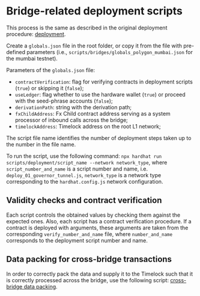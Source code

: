 # Bridge-related deployment scripts
This process is the same as described in the original deployment procedure: [deployment](https://github.com/valory-xyz/autonolas-governance/blob/main/scripts/deployment).

Create a `globals.json` file in the root folder, or copy it from the file with pre-defined parameters (i.e., `scripts/bridges/globals_polygon_mumbai.json` for the mumbai testnet).

Parameters of the `globals.json` file:
- `contractVerification`: flag for verifying contracts in deployment scripts (`true`) or skipping it (`false`);
- `useLedger`: flag whether to use the hardware wallet (`true`) or proceed with the seed-phrase accounts (`false`);
- `derivationPath`: string with the derivation path;
- `fxChildAddress`: Fx Child contract address serving as a system processor of inbound calls across the bridge;
- `timelockAddress`: Timelock address on the root L1 network;

The script file name identifies the number of deployment steps taken up to the number in the file name.

To run the script, use the following command:
`npx hardhat run scripts/deployment/script_name --network network_type`,
where `script_number_and_name` is a script number and name, i.e. `deploy_01_governor_tunnel.js`, `network_type` is a network type corresponding to the `hardhat.config.js` network configuration.

## Validity checks and contract verification
Each script controls the obtained values by checking them against the expected ones. Also, each script has a contract verification procedure.
If a contract is deployed with arguments, these arguments are taken from the corresponding `verify_number_and_name` file, where `number_and_name` corresponds to the deployment script number and name.

## Data packing for cross-bridge transactions
In order to correctly pack the data and supply it to the Timelock such that it is correctly processed across the bridge,
use the following script: [cross-bridge data packing](https://github.com/valory-xyz/autonolas-governance/blob/main/scripts/bridges/pack-data.js).







